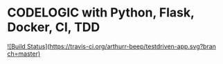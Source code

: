 # CODELOGIC with Python, Flask, Docker, CI, TDD

[![Build Status](https://travis-ci.org/arthurr-beep/testdriven-app.svg?bran
ch=master)](https://travis-ci.org/arthurr-beep/codelogic)